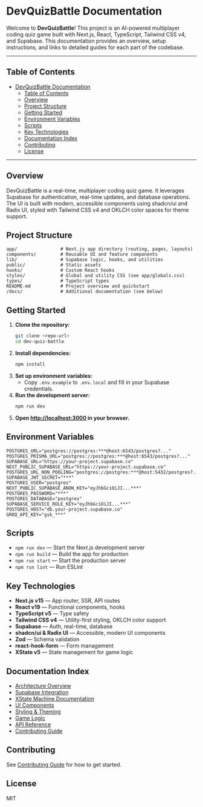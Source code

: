 # DevQuizBattle Documentation

Welcome to **DevQuizBattle**! This project is an AI-powered multiplayer coding quiz game built with Next.js, React, TypeScript, Tailwind CSS v4, and Supabase. This documentation provides an overview, setup instructions, and links to detailed guides for each part of the codebase.

---

## Table of Contents

- [DevQuizBattle Documentation](#devquizbattle-documentation)
  - [Table of Contents](#table-of-contents)
  - [Overview](#overview)
  - [Project Structure](#project-structure)
  - [Getting Started](#getting-started)
  - [Environment Variables](#environment-variables)
  - [Scripts](#scripts)
  - [Key Technologies](#key-technologies)
  - [Documentation Index](#documentation-index)
  - [Contributing](#contributing)
  - [License](#license)

---

## Overview

DevQuizBattle is a real-time, multiplayer coding quiz game. It leverages Supabase for authentication, real-time updates, and database operations. The UI is built with modern, accessible components using shadcn/ui and Radix UI, styled with Tailwind CSS v4 and OKLCH color spaces for theme support.

## Project Structure

```
app/                # Next.js app directory (routing, pages, layouts)
components/         # Reusable UI and feature components
lib/                # Supabase logic, hooks, and utilities
public/             # Static assets
hooks/              # Custom React hooks
styles/             # Global and utility CSS (see app/globals.css)
types/              # TypeScript types
README.md           # Project overview and quickstart
/docs/              # Additional documentation (see below)
```

## Getting Started

1. **Clone the repository:**
   ```sh
   git clone <repo-url>
   cd dev-quiz-battle
   ```
2. **Install dependencies:**
   ```sh
   npm install
   ```
3. **Set up environment variables:**
   - Copy `.env.example` to `.env.local` and fill in your Supabase credentials.
4. **Run the development server:**
   ```sh
   npm run dev
   ```
5. **Open [http://localhost:3000](http://localhost:3000) in your browser.**

## Environment Variables

```env
POSTGRES_URL="postgres://postgres:***@host:6543/postgres?..."
POSTGRES_PRISMA_URL="postgres://postgres:***@host:6543/postgres?..."
SUPABASE_URL="https://your-project.supabase.co"
NEXT_PUBLIC_SUPABASE_URL="https://your-project.supabase.co"
POSTGRES_URL_NON_POOLING="postgres://postgres:***@host:5432/postgres?..."
SUPABASE_JWT_SECRET="***"
POSTGRES_USER="postgres"
NEXT_PUBLIC_SUPABASE_ANON_KEY="eyJhbGciOiJI...***"
POSTGRES_PASSWORD="***"
POSTGRES_DATABASE="postgres"
SUPABASE_SERVICE_ROLE_KEY="eyJhbGciOiJI...***"
POSTGRES_HOST="db.your-project.supabase.co"
GROQ_API_KEY="gsk_***"
```

## Scripts

- `npm run dev` — Start the Next.js development server
- `npm run build` — Build the app for production
- `npm run start` — Start the production server
- `npm run lint` — Run ESLint

## Key Technologies

- **Next.js v15** — App router, SSR, API routes
- **React v19** — Functional components, hooks
- **TypeScript v5** — Type safety
- **Tailwind CSS v4** — Utility-first styling, OKLCH color support
- **Supabase** — Auth, real-time, database
- **shadcn/ui & Radix UI** — Accessible, modern UI components
- **Zod** — Schema validation
- **react-hook-form** — Form management
- **XState v5** — State management for game logic

## Documentation Index

- [Architecture Overview](./docs/architecture.md)
- [Supabase Integration](./docs/supabase.md)
- [XState Machine Documentation](./docs/xstate-machine.md)
- [UI Components](./docs/components.md)
- [Styling & Theming](./docs/styling.md)
- [Game Logic](./docs/game-logic.md)
- [API Reference](./docs/api.md)
- [Contributing Guide](./docs/contributing.md)

## Contributing

See [Contributing Guide](./docs/contributing.md) for how to get started.

## License

MIT
